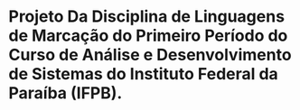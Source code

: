 # Projeto Da Disciplina de Linguagens de Marcação do Primeiro Período do Curso de Análise e Desenvolvimento de Sistemas do Instituto Federal da Paraíba (IFPB).
